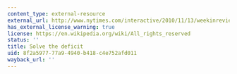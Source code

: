 ```yaml
---
content_type: external-resource
external_url: http://www.nytimes.com/interactive/2010/11/13/weekinreview/deficits-graphic.html
has_external_license_warning: true
license: https://en.wikipedia.org/wiki/All_rights_reserved
status: ''
title: Solve the deficit
uid: 8f2a5977-77a9-4940-b418-c4e752afd011
wayback_url: ''
---
```

